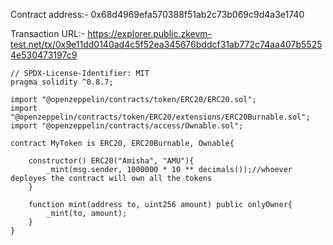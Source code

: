 Contract address:- 0x68d4969efa570388f51ab2c73b069c9d4a3e1740

Transaction URL:- https://explorer.public.zkevm-test.net/tx/0x9e11dd0140ad4c5f52ea345676bddcf31ab772c74aa407b55254e530473197c9

```sol
// SPDX-License-Identifier: MIT
pragma solidity ^0.8.7;

import "@openzeppelin/contracts/token/ERC20/ERC20.sol";
import "@openzeppelin/contracts/token/ERC20/extensions/ERC20Burnable.sol";
import "@openzeppelin/contracts/access/Ownable.sol";

contract MyToken is ERC20, ERC20Burnable, Ownable{
    
    constructor() ERC20("Amisha", "AMU"){
        _mint(msg.sender, 1000000 * 10 ** decimals());//whoever deployes the contract will own all the tokens 
    }

    function mint(address to, uint256 amount) public onlyOwner{
        _mint(to, amount);
    }
}
```
